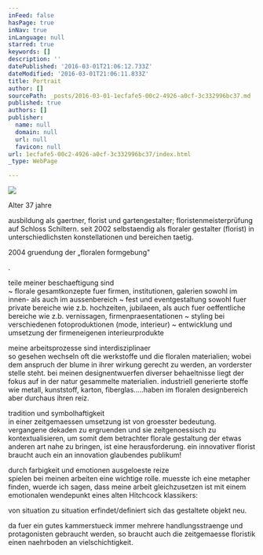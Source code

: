 ```yaml
---
inFeed: false
hasPage: true
inNav: true
inLanguage: null
starred: true
keywords: []
description: ''
datePublished: '2016-03-01T21:06:12.733Z'
dateModified: '2016-03-01T21:06:11.833Z'
title: Portrait
author: []
sourcePath: _posts/2016-03-01-1ecfafe5-00c2-4926-a0cf-3c332996bc37.md
published: true
authors: []
publisher:
  name: null
  domain: null
  url: null
  favicon: null
url: 1ecfafe5-00c2-4926-a0cf-3c332996bc37/index.html
_type: WebPage

---
```

![](https://the-grid-user-content.s3-us-west-2.amazonaws.com/52130bf8-b958-40de-9638-cfe89763447f.jpg)

Alter 37 jahre

ausbildung als gaertner, florist und gartengestalter; floristenmeisterprüfung auf Schloss Schiltern. seit 2002 selbstaendig als floraler gestalter (florist) in unterschiedlichsten konstellationen und bereichen taetig.

2004 gruendung der „floralen formgebung"

.

teile meiner beschaeftigung sind  
~ florale gesamtkonzepte fuer  firmen, institutionen, galerien sowohl im innen- als auch im aussenbereich ~ fest und eventgestaltung sowohl fuer private bereiche wie z.b. hochzeiten, jubilaeen, als auch fuer oeffentliche bereiche wie z.b. vernissagen, firmenpraesentationen ~ styling bei verschiedenen fotoproduktionen (mode, interieur) ~ entwicklung und umsetzung der firmeneigenen interieurprodukte

meine arbeitsprozesse sind interdisziplinaer  
so gesehen wechseln oft die werkstoffe und die floralen materialien; wobei dem anspruch der blume in ihrer wirkung gerecht zu werden, an vorderster stelle steht. bei meinen designentwuerfen diverser behaeltnisse liegt der fokus auf in der natur gesammelte materialien. industriell generierte stoffe wie metall, kunststoff, karton, fiberglas.....haben im floralen designbereich aber durchaus ihren reiz.

tradition und symbolhaftigkeit  
in einer zeitgemaessen umsetzung ist von groesster bedeutung. vergangene dekaden zu ergruenden und sie zeitgenoessisch zu kontextualisieren, um somit dem betrachter florale gestaltung der etwas anderen art nahe zu bringen, ist eine herausforderung. ein innovativer florist braucht auch ein an innovation glaubendes publikum!

durch farbigkeit und emotionen ausgeloeste reize  
spielen bei meinen arbeiten eine wichtige rolle. muesste ich eine metapher finden, wuerde ich sagen, dass meine arbeit gleichzusetzen ist mit einem emotionalen wendepunkt eines alten Hitchcock klassikers:

von situation zu situation erfindet/definiert sich das gestaltete objekt neu.

da fuer ein gutes kammerstueck immer mehrere handlungsstraenge und protagonisten gebraucht werden, so braucht auch die zeitgemaesse floristik einen naehrboden an vielschichtigkeit.